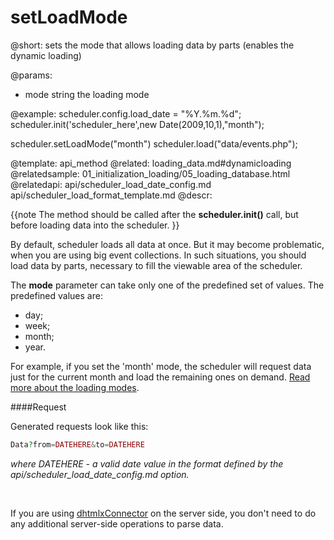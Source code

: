 setLoadMode
=============

@short: 
	sets the mode that allows loading data by parts (enables the dynamic loading)

@params: 
- mode	string	the loading mode


@example:
scheduler.config.load_date = "%Y.%m.%d";
scheduler.init('scheduler_here',new Date(2009,10,1),"month");

scheduler.setLoadMode("month")
scheduler.load("data/events.php");
        
@template:	api_method
@related:
	loading_data.md#dynamicloading
@relatedsample:
	01_initialization_loading/05_loading_database.html
@relatedapi:
	api/scheduler_load_date_config.md
    api/scheduler_load_format_template.md
@descr: 

{{note
The method should be called after the **scheduler.init()** call, but before loading data into the scheduler.
}}

By default, scheduler loads all data at once. But it may become problematic, when you are using big event collections. In such situations, you should load data by parts, necessary to fill the viewable area of the scheduler.

The **mode** parameter can take only one of the predefined set of values. The predefined values are:

- day;  
- week;
- month;
- year.


For example, if you set the 'month' mode, the scheduler will request data just for the current month and load the remaining ones on demand. 
[Read more about the loading modes](loading_data.md#dynamicloading).

####Request

Generated requests look like this:

~~~php
Data?from=DATEHERE&to=DATEHERE
~~~

*where DATEHERE - a valid date value in the format defined by the api/scheduler_load_date_config.md option.*

<br>

If you are using <a href="https://docs.dhtmlx.com/connector__php__index.html">dhtmlxConnector</a> on the server side, you don't need to do any additional server-side operations to parse data.

